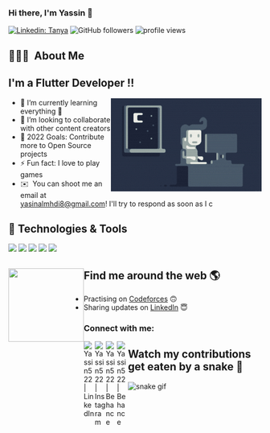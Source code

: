 ### Hi there, I'm Yassin  👋 

[![Linkedin: Tanya](https://img.shields.io/badge/-Tanya-blue?style=flat-square&logo=Linkedin&logoColor=white&link=https://www.linkedin.com/in/yassin-abdulmahdi/)](https://www.linkedin.com/in/yassin-abdulmahdi/)
![GitHub followers](https://img.shields.io/github/followers/Yassin522?label=Follow&style=social)
<img alt = "profile views" src="https://komarev.com/ghpvc/?username=Yassin522&color=brightgreen">  


## 👨🏻‍💻 &nbsp;About Me

## I'm a Flutter Developer !!

<img alt="Night Coding" src="https://raw.githubusercontent.com/AVS1508/AVS1508/master/assets/Night-Coding.gif" align="right"/>

- 🌱 I’m currently learning everything 🤣
- 👯 I’m looking to collaborate with other content creators
- 🥅 2022 Goals: Contribute more to Open Source projects
- ⚡ Fun fact: I love to play games
- ✉️ &nbsp;You can shoot me an email at yasinalmhdi8@gmail.com! I'll try to respond as soon as I c



## 🔧 Technologies & Tools

![](https://img.shields.io/badge/Editor-VS_Code-informational?style=flat&logo=visual-studio-code&logoColor=white&color=6aa6f8)
![](https://img.shields.io/badge/Code-Dart-green)
![](https://img.shields.io/badge/Code-C%2B%2B-yellowgreen)
![](https://img.shields.io/badge/Code-Java-red)
![](https://img.shields.io/badge/Tools-Git-blue)


## Find me around the web 🌎 <a href="https://www.linkedin.com/in/yassin-abdulmahdi/"><img align="left" width="150" height="146" src="https://github.com/M0nica/M0nica/blob/main/octomonica/m0nica-octocat-rotating.gif?raw=true"></a>
- Practising on <a href="https://codeforces.com/profile/Yassin52">Codeforces</a> 🙃
- Sharing updates on <a href="https://www.linkedin.com/in/yassin-abdulmahdi/">LinkedIn</a> 😇



### Connect with me:

[<img align="left" alt="Yassin522 | LinkedIn" width="22px" src="https://cdn.jsdelivr.net/npm/simple-icons@v3/icons/linkedin.svg" />][linkedin]
[<img align="left" alt="Yassin522 | Instagram" width="22px" src="https://cdn.jsdelivr.net/npm/simple-icons@v3/icons/instagram.svg" />][instagram]
[<img align="left" alt="Yassin522 | Behance" width="22px" src="https://cdn.jsdelivr.net/npm/simple-icons@v3/icons/facebook.svg" />][facebook]
[<img align="left" alt="Yassin522 | Behance" width="22px" src="https://cdn.jsdelivr.net/npm/simple-icons@v3/icons/behance.svg" />][behance]



[instagram]: https://www.instagram.com/yaseen_almahdi5/
[linkedin]: https://www.linkedin.com/in/yassin-abdulmahdi-273561210/
[behance]: https://www.behance.net/yassinabdelmahdi
[facebook]: https://www.facebook.com/yasin.almhdi.96/


## Watch my contributions get eaten by a snake 🐍
![snake gif](https://github.com/tanyarajhans/Actions/blob/output/github-contribution-grid-snake.svg)
